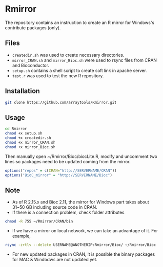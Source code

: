 Rmirror
=======

The repository contains an instruction to create an R mirror for Windows's contribute packages (only). 

## Files

* `createdir.sh` was used to create necessary directories.
* `mirror_CRAN.sh` and `mirror_Bioc.sh` were used to rsync files from CRAN and Bioconductor.
* `setup.sh` contains a shell script to create soft link in apache server.
* `test.r` was used to test the new R repository.

## Installation

```bash
git clone https://github.com/arraytools/Rmirror.git
```

## Usage

```bash
cd Rmirror
chmod +x setup.sh
chmod +x createdir.sh
chmod +x mirror_CRAN.sh
chmod +x mirror_Bioc.sh
```
Then manually open ~/Rmirror/Bioc/biocLite.R, modify and uncomment two lines so packages need to be updated 
coming from the mirror.
```R
options("repos" = c(CRAN="http://SERVERNAME/CRAN"))
options("BioC_mirror" = "http://SERVERNAME/Bioc")
```

## Note

* As of R 2.15.x and Bioc 2.11, the mirror for Windows part takes about 31~50 GB including source code in CRAN.
* If there is a connection problem, check folder attributes
```bash
chmod -R 755 ~/Rmirror/CRAN/bin
```
* If we have a mirror on local network, we can take an advantage of it. For example,
```bash
rsync -zrtlv --delete USERNAME@ANOTHERIP:Rmirror/Bioc/ ~/Rmirror/Bioc
```
* For new updated packages in CRAN, it is possible the binary packages for MAC & Windodws are not updated yet.